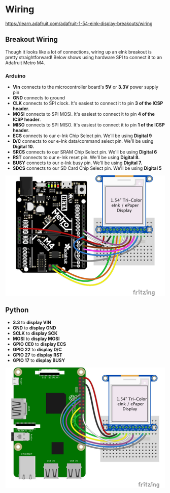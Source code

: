 # Wiring
https://learn.adafruit.com/adafruit-1-54-eink-display-breakouts/wiring

## Breakout Wiring
Though it looks like a lot of connections, wiring up an eInk breakout is pretty straightforward! Below shows using hardware SPI to connect it to an Adafruit Metro M4.

### Arduino

- **Vin** connects to the microcontroller board's **5V** or **3.3V** power supply pin
- **GND** connects to ground
- **CLK** connects to SPI clock. It's easiest to connect it to pin **3 of the ICSP header**.
- **MOSI** connects to SPI MOSI. It's easiest to connect it to pin **4 of the ICSP header**.
- **MISO** connects to SPI MISO. It's easiest to connect it to pin **1 of the ICSP header**.
- **ECS** connects to our e-Ink Chip Select pin. We'll be using **Digital 9**
- **D/C** connects to our e-Ink data/command select pin. We'll be using **Digital 10.**
- **SRCS** connects to our SRAM Chip Select pin. We'll be using **Digital 6**
- **RST** connects to our e-Ink reset pin. We'll be using **Digital 8.**
- **BUSY** connects to our e-Ink busy pin. We'll be using **Digital 7.**
- **SDCS** connects to our SD Card Chip Select pin. We'll be using **Digital 5**

![](ArduinoPins.jpeg)


## Python

- **3.3** to **display VIN**
- **GND** to **display GND**
- **SCLK** to **display SCK**
- **MOSI** to **display MOSI**
- **GPIO CE0** to **display ECS**
- **GPIO 22** to **display D/C**
- **GPIO 27** to **display RST**
- **GPIO 17** to **display BUSY**

![](PythonPins.jpeg)
